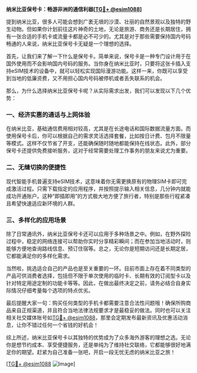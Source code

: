 **纳米比亚保号卡：畅游非洲的通信利器[[TG💪+ @esim1088](https://t.me/s/esim1088)]**

提到纳米比亚，很多人可能会想到广袤无垠的沙漠、壮丽的自然景观以及独特的野生动物。但如果你计划前往这片神奇的土地，无论是旅游、商务还是长期居住，拥有一张合适的手机卡或流量卡都是必不可少的。尤其是对于那些需要保持国内号码畅通的人来说，纳米比亚保号卡无疑是一个理想的选择。

首先，让我们来了解一下什么是保号卡。简单来说，保号卡是一种专门设计用于在国外使用而不会影响国内号码的服务。当你身在纳米比亚时，只要将这张卡插入支持eSIM技术的设备中，就可以轻松实现国际漫游功能。这样一来，你既可以享受到当地的低廉资费，又不用担心国内号码被停机或者丢失联系的机会。

那么，为什么选择纳米比亚保号卡呢？从实际需求出发，我们可以发现以下几个优势：

### 一、经济实惠的通话与上网体验

在纳米比亚，基础通信费用相对较高，尤其是在长途电话和国际数据流量方面。而使用保号卡后，你可以根据自己的需求灵活选择套餐，比如按日计费、包月不限量等模式。这样不仅节省了开支，还能确保随时随地都能保持在线状态。此外，部分保号卡还提供免费接听服务，这对于经常需要处理工作事务的朋友来说尤为重要。

### 二、无缝切换的便捷性

现代智能手机普遍支持eSIM技术，这意味着你无需更换原有的物理SIM卡即可完成激活过程。只需下载指定的应用程序，并按照提示输入相关信息，几分钟内就能成功开通账户。这种“即插即用”的方式极大地方便了旅行者，特别是那些行程紧凑且希望快速适应新环境的人群。

### 三、多样化的应用场景

除了日常通讯外，纳米比亚保号卡还可以应用于多种场景之中。例如，在野外探险过程中，稳定的网络连接可以帮助你实时分享精彩瞬间；而在参加当地活动时，则能够方便地查询路线信息、预订住宿等。总之，无论你是短期访问还是长期定居，它都能满足你的多样化需求。

当然啦，挑选适合自己的产品也是至关重要的一环。目前市面上存在着不同类型的产品可供消费者选择，包括但不限于单次使用的临时卡、长期有效的订阅型卡以及针对特定用途定制的功能卡等等。因此，在做出最终决定之前，请务必结合自身实际情况仔细考量每个选项的特点优劣。

最后提醒大家一句：购买任何类型的手机卡都需要注意合法性问题哦！确保所购商品来自正规渠道，并且符合当地法律法规要求才是最稳妥的做法。同时也可以关注相关社交媒体账号如[TG💪+ @esim1088](https://t.me/s/esim1088)，那里会定期发布最新资讯及优惠活动消息，让你不错过任何一个省钱的好机会！

综上所述，纳米比亚保号卡以其独特的优势成为了众多海外游客的理想之选。无论你是想节约成本、享受便捷服务，还是单纯为了维持社交联络，它都能够很好地满足你的期望。赶紧为自己准备一张吧，开启一段无忧无虑的纳米比亚之旅！

[[TG💪+ @esim1088](https://t.me/s/esim1088) ![Image](https://i.postimg.cc/4NQfJmqS/Snipaste-2025-05-13-00-14-12.png)]